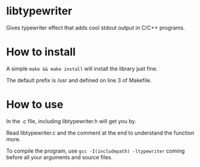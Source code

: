 # libtypewriter
Gives typewriter effect that adds cool stdout output in C/C++ programs.

# How to install
A simple `make && make install` will install the library just fine.

The default prefix is /usr and defined on line 3 of Makefile.

# How to use
In the .c file, including libtypewriter.h will get you by.

Read libtypewriter.c and the comment at the end to understand the function more.

To compile the program, use `gcc -I(includepath) -ltypewriter` coming before all your arguments and source files.

